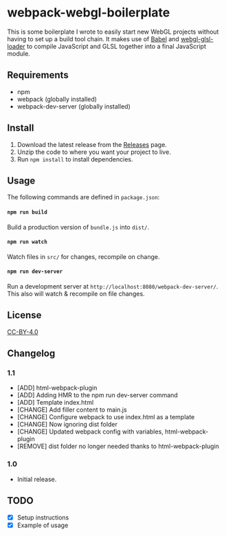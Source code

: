 # webpack-webgl-boilerplate

This is some boilerplate I wrote to easily start new WebGL projects without having to set up a build
tool chain. It makes use of [Babel](https://github.com/babel/babel-loader) and
[webgl-glsl-loader](https://github.com/grieve/webpack-glsl-loader) to compile JavaScript and GLSL
together into a final JavaScript module.

## Requirements

* npm
* webpack (globally installed)
* webpack-dev-server (globally installed)

## Install

1. Download the latest release from the [Releases](https://github.com/daleee/webpack-webgl-boilerplate/releases) page.
2. Unzip the code to where you want your project to live.
3. Run `npm install` to install dependencies.

## Usage

The following commands are defined in `package.json`:

#### `npm run build`

Build a production version of `bundle.js` into `dist/`.

#### `npm run watch`

Watch files in `src/` for changes, recompile on change.

#### `npm run dev-server`

Run a development server at `http://localhost:8080/webpack-dev-server/`. This also will watch & recompile on file changes.

## License
[CC-BY-4.0](https://creativecommons.org/licenses/by/4.0/)

## Changelog

### 1.1

* [ADD] html-webpack-plugin
* [ADD] Adding HMR to the npm run dev-server command
* [ADD] Template index.html
* [CHANGE] Add filler content to main.js
* [CHANGE] Configure webpack to use index.html as a template
* [CHANGE] Now ignoring dist folder
* [CHANGE] Updated webpack config with variables, html-webpack-plugin
* [REMOVE] dist folder no longer needed thanks to html-webpack-plugin

### 1.0

* Initial release.

## TODO
- [x] Setup instructions
- [x] Example of usage
